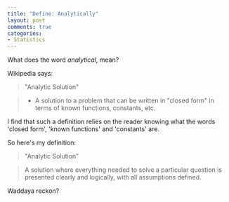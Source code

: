 ```yaml
---
title: "Define: Analytically"
layout: post
comments: true
categories:
- Statistics
---
```


What does the word _analytical_, mean?  

Wikipedia says:

> "Analytic Solution"

> - A solution to a problem that can be written in "closed form" in terms of known functions, constants, etc.

I find that such a definition relies on the reader knowing what the words 'closed form', 'known functions' and 'constants' are.

So here's my definition:

> "Analytic Solution"

> A solution where everything needed to solve a particular question is presented clearly and logically, with all assumptions defined.  

Waddaya reckon?
 